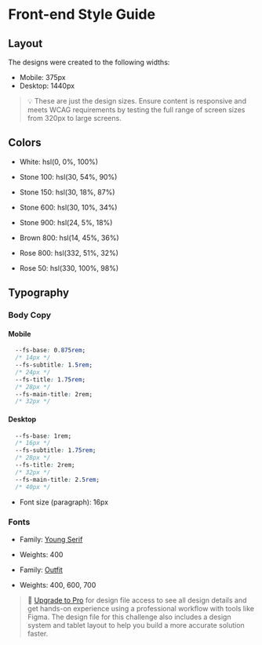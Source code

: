 # Front-end Style Guide

## Layout

The designs were created to the following widths:

- Mobile: 375px
- Desktop: 1440px

> 💡 These are just the design sizes. Ensure content is responsive and meets WCAG requirements by testing the full range of screen sizes from 320px to large screens.

## Colors

- White: hsl(0, 0%, 100%)

- Stone 100: hsl(30, 54%, 90%)
- Stone 150: hsl(30, 18%, 87%)
- Stone 600: hsl(30, 10%, 34%)
- Stone 900: hsl(24, 5%, 18%)

- Brown 800: hsl(14, 45%, 36%)

- Rose 800: hsl(332, 51%, 32%)
- Rose 50: hsl(330, 100%, 98%)

## Typography

### Body Copy

#### Mobile

```css
  --fs-base: 0.875rem;
  /* 14px */
  --fs-subtitle: 1.5rem;
  /* 24px */
  --fs-title: 1.75rem;
  /* 28px */
  --fs-main-title: 2rem;
  /* 32px */
```

#### Desktop

```css
  --fs-base: 1rem;
  /* 16px */
  --fs-subtitle: 1.75rem;
  /* 28px */
  --fs-title: 2rem;
  /* 32px */
  --fs-main-title: 2.5rem;
  /* 40px */
```

- Font size (paragraph): 16px

### Fonts

- Family: [Young Serif](https://fonts.google.com/specimen/Young+Serif)
- Weights: 400

- Family: [Outfit](https://fonts.google.com/specimen/Outfit)
- Weights: 400, 600, 700

> 💎 [Upgrade to Pro](https://www.frontendmentor.io/pro?ref=style-guide) for design file access to see all design details and get hands-on experience using a professional workflow with tools like Figma. The design file for this challenge also includes a design system and tablet layout to help you build a more accurate solution faster.
